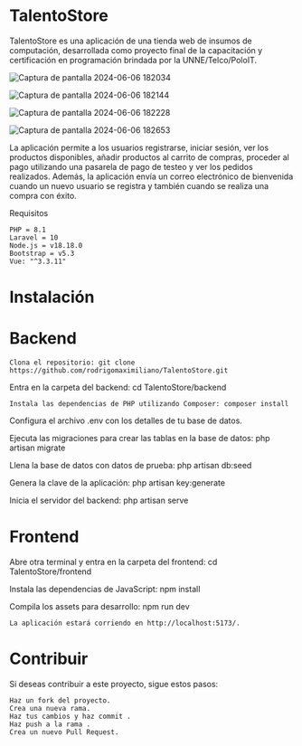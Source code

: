 # TalentoStore

TalentoStore es una aplicación de una tienda web de insumos de computación, desarrollada como proyecto final de la capacitación y certificación en programación brindada por la UNNE/Telco/PoloIT.

![Captura de pantalla 2024-06-06 182034](https://github.com/rodrigomaximiliano/TalentoStore/assets/116413011/f8fdc36b-e513-4ea9-a4a3-9b60376217ed)



![Captura de pantalla 2024-06-06 182144](https://github.com/rodrigomaximiliano/TalentoStore/assets/116413011/81659fae-b864-4e72-9b15-1354a2b1830d)

![Captura de pantalla 2024-06-06 182228](https://github.com/rodrigomaximiliano/TalentoStore/assets/116413011/ca794739-7be8-4ae2-ba91-208118e7aa98)

![Captura de pantalla 2024-06-06 182653](https://github.com/rodrigomaximiliano/TalentoStore/assets/116413011/f9d9547d-3cb7-4445-838c-cb06b1bedc32)


La aplicación permite a los usuarios registrarse, iniciar sesión, ver los productos disponibles, añadir productos al carrito de compras, proceder al pago utilizando una pasarela de pago de testeo y ver los pedidos realizados. Además, la aplicación envía un correo electrónico de bienvenida cuando un nuevo usuario se registra y también cuando se realiza una compra con éxito.

Requisitos

    PHP = 8.1
    Laravel = 10
    Node.js = v18.18.0
    Bootstrap = v5.3
    Vue: "^3.3.11"
# Instalación

# Backend

    Clona el repositorio: git clone https://github.com/rodrigomaximiliano/TalentoStore.git

Entra en la carpeta del backend: cd TalentoStore/backend

    Instala las dependencias de PHP utilizando Composer: composer install
Configura el archivo .env con los detalles de tu base de datos.

Ejecuta las migraciones para crear las tablas en la base de datos: php artisan migrate

Llena la base de datos con datos de prueba: php artisan db:seed

Genera la clave de la aplicación: php artisan key:generate

Inicia el servidor del backend: php artisan serve

# Frontend

Abre otra terminal y entra en la carpeta del frontend: cd TalentoStore/frontend

Instala las dependencias de JavaScript: npm install

Compila los assets para desarrollo: npm run dev

    La aplicación estará corriendo en http://localhost:5173/.
# Contribuir

Si deseas contribuir a este proyecto, sigue estos pasos:

    Haz un fork del proyecto.
    Crea una nueva rama.
    Haz tus cambios y haz commit .
    Haz push a la rama .
    Crea un nuevo Pull Request.
